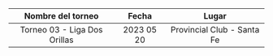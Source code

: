 |      Nombre del torneo       |   Fecha    |           Lugar            |
|:----------------------------:|:----------:|:--------------------------:|
| Torneo 03 - Liga Dos Orillas | 2023 05 20 | Provincial Club - Santa Fe |